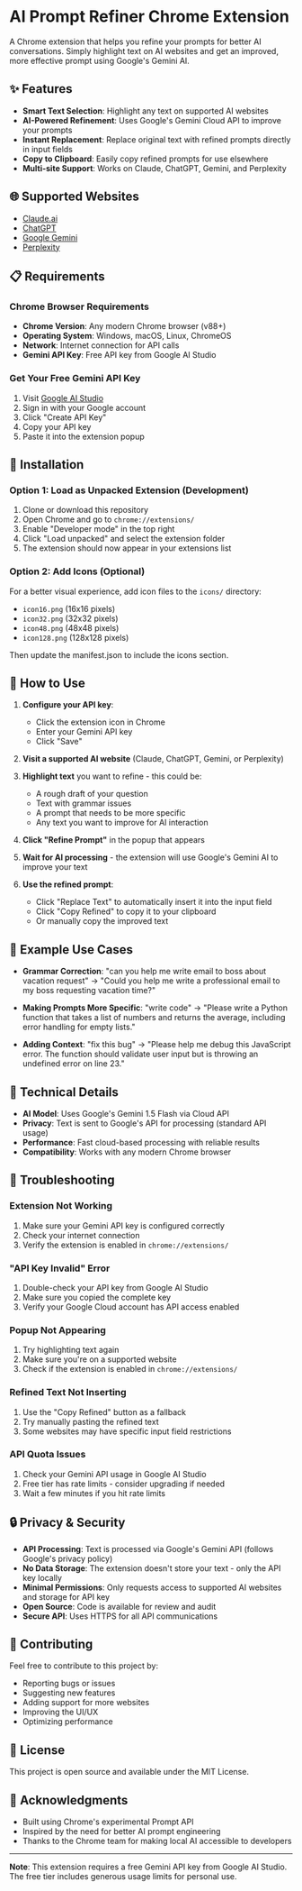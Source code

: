 # AI Prompt Refiner Chrome Extension

A Chrome extension that helps you refine your prompts for better AI conversations. Simply highlight text on AI websites and get an improved, more effective prompt using Google's Gemini AI.

## ✨ Features

- **Smart Text Selection**: Highlight any text on supported AI websites
- **AI-Powered Refinement**: Uses Google's Gemini Cloud API to improve your prompts
- **Instant Replacement**: Replace original text with refined prompts directly in input fields
- **Copy to Clipboard**: Easily copy refined prompts for use elsewhere
- **Multi-site Support**: Works on Claude, ChatGPT, Gemini, and Perplexity

## 🌐 Supported Websites

- [Claude.ai](https://claude.ai)
- [ChatGPT](https://chatgpt.com)
- [Google Gemini](https://gemini.google.com)
- [Perplexity](https://www.perplexity.ai)

## 📋 Requirements

### Chrome Browser Requirements
- **Chrome Version**: Any modern Chrome browser (v88+)
- **Operating System**: Windows, macOS, Linux, ChromeOS
- **Network**: Internet connection for API calls
- **Gemini API Key**: Free API key from Google AI Studio

### Get Your Free Gemini API Key

1. Visit [Google AI Studio](https://aistudio.google.com/app/apikey)
2. Sign in with your Google account
3. Click "Create API Key"
4. Copy your API key
5. Paste it into the extension popup

## 🚀 Installation

### Option 1: Load as Unpacked Extension (Development)

1. Clone or download this repository
2. Open Chrome and go to `chrome://extensions/`
3. Enable "Developer mode" in the top right
4. Click "Load unpacked" and select the extension folder
5. The extension should now appear in your extensions list

### Option 2: Add Icons (Optional)

For a better visual experience, add icon files to the `icons/` directory:
- `icon16.png` (16x16 pixels)
- `icon32.png` (32x32 pixels)
- `icon48.png` (48x48 pixels)
- `icon128.png` (128x128 pixels)

Then update the manifest.json to include the icons section.

## 📖 How to Use

1. **Configure your API key**:
   - Click the extension icon in Chrome
   - Enter your Gemini API key
   - Click "Save"

2. **Visit a supported AI website** (Claude, ChatGPT, Gemini, or Perplexity)

3. **Highlight text** you want to refine - this could be:
   - A rough draft of your question
   - Text with grammar issues
   - A prompt that needs to be more specific
   - Any text you want to improve for AI interaction

4. **Click "Refine Prompt"** in the popup that appears

5. **Wait for AI processing** - the extension will use Google's Gemini AI to improve your text

6. **Use the refined prompt**:
   - Click "Replace Text" to automatically insert it into the input field
   - Click "Copy Refined" to copy it to your clipboard
   - Or manually copy the improved text

## 🎯 Example Use Cases

- **Grammar Correction**: "can you help me write email to boss about vacation request" → "Could you help me write a professional email to my boss requesting vacation time?"

- **Making Prompts More Specific**: "write code" → "Please write a Python function that takes a list of numbers and returns the average, including error handling for empty lists."

- **Adding Context**: "fix this bug" → "Please help me debug this JavaScript error. The function should validate user input but is throwing an undefined error on line 23."

## 🔧 Technical Details

- **AI Model**: Uses Google's Gemini 1.5 Flash via Cloud API
- **Privacy**: Text is sent to Google's API for processing (standard API usage)
- **Performance**: Fast cloud-based processing with reliable results
- **Compatibility**: Works with any modern Chrome browser

## 🐛 Troubleshooting

### Extension Not Working
1. Make sure your Gemini API key is configured correctly
2. Check your internet connection
3. Verify the extension is enabled in `chrome://extensions/`

### "API Key Invalid" Error
1. Double-check your API key from Google AI Studio
2. Make sure you copied the complete key
3. Verify your Google Cloud account has API access enabled

### Popup Not Appearing
1. Try highlighting text again
2. Make sure you're on a supported website
3. Check if the extension is enabled in `chrome://extensions/`

### Refined Text Not Inserting
1. Use the "Copy Refined" button as a fallback
2. Try manually pasting the refined text
3. Some websites may have specific input field restrictions

### API Quota Issues
1. Check your Gemini API usage in Google AI Studio
2. Free tier has rate limits - consider upgrading if needed
3. Wait a few minutes if you hit rate limits

## 🔒 Privacy & Security

- **API Processing**: Text is processed via Google's Gemini API (follows Google's privacy policy)
- **No Data Storage**: The extension doesn't store your text - only the API key locally
- **Minimal Permissions**: Only requests access to supported AI websites and storage for API key
- **Open Source**: Code is available for review and audit
- **Secure API**: Uses HTTPS for all API communications

## 🤝 Contributing

Feel free to contribute to this project by:
- Reporting bugs or issues
- Suggesting new features
- Adding support for more websites
- Improving the UI/UX
- Optimizing performance

## 📄 License

This project is open source and available under the MIT License.

## 🙏 Acknowledgments

- Built using Chrome's experimental Prompt API
- Inspired by the need for better AI prompt engineering
- Thanks to the Chrome team for making local AI accessible to developers

---

**Note**: This extension requires a free Gemini API key from Google AI Studio. The free tier includes generous usage limits for personal use.
